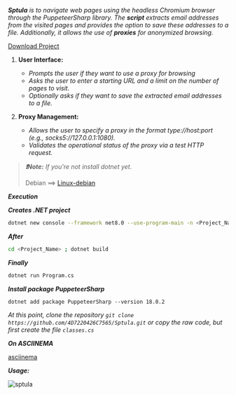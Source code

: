 _**Sptula** is to navigate web pages using the headless Chromium browser through the PuppeteerSharp library. The **script** extracts email addresses from the visited pages and provides the option to save these addresses to a file. Additionally, it allows the use of **proxies** for anonymized browsing._

[Download Project](https://github.com/4D7220426C7565/Sptula/releases)

1. **User Interface:**
    - _Prompts the user if they want to use a proxy for browsing_
    - _Asks the user to enter a starting URL and a limit on the number of pages to visit._
    - _Optionally asks if they want to save the extracted email addresses to a file._

2. **Proxy Management:**
    - _Allows the user to specify a proxy in the format type://host:port (e.g., socks5://127.0.0.1:1080)._
    - _Validates the operational status of the proxy via a test HTTP request._

>_**❗Note:** If you're not install dotnet yet._
>
>Debian ==> [Linux-debian](https://learn.microsoft.com/en-us/dotnet/core/install/linux-debian)

_**Execution**_

_**Creates .NET project**_
```Bash
dotnet new console --framework net8.0 --use-program-main -n <Project_Name>
```

_**After**_
```Bash
cd <Project_Name> ; dotnet build
```

_**Finally**_
```Bash
dotnet run Program.cs
```
_**Install package PuppeteerSharp**_
```
dotnet add package PuppeteerSharp --version 18.0.2
```

_At this point, clone the repository ```git clone https://github.com/4D7220426C7565/Sptula.git``` or copy the raw code, but first create the file ```classes.cs```_

_**On ASCIINEMA**_

[asciinema](https://asciinema.org/a/SHs3BAl8br9lsmtrFObitQf6K)


_**Usage:**_

![sptula](https://github.com/4D7220426C7565/Sptula/assets/171493198/32f10109-6239-4af3-8e62-1b0dddcdacee)
